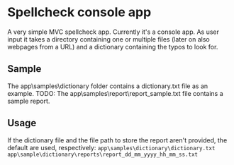 # Spellcheck console app

A very simple MVC spellcheck app. Currently it's a console app.
As user input it takes a directory containing one or multiple files (later on also webpages from a URL) and a dictionary containing the typos to look for.

## Sample

The app\samples\dictionary folder contains a dictionary.txt file as an example.
TODO: The app\samples\report\report_sample.txt file contains a sample report.

## Usage

If the dictionary file and the file path to store the report aren't provided, the default are used, respectively:
`app\samples\dictionary\dictionary.txt`
`app\sample\dictionary\reports\report_dd_mm_yyyy_hh_mm_ss.txt`
